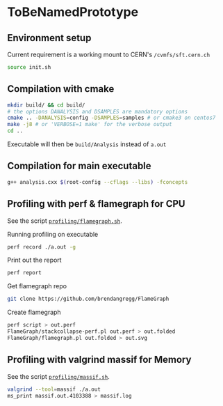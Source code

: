 # ToBeNamedPrototype

## Environment setup

Current requirement is a working mount to CERN's `/cvmfs/sft.cern.ch`

```bash
source init.sh
```

## Compilation with cmake

```bash
mkdir build/ && cd build/
# the options DANALYSIS and DSAMPLES are mandatory options
cmake .. -DANALYSIS=config -DSAMPLES=samples # or cmake3 on centos7
make -j8 # or 'VERBOSE=1 make' for the verbose output
cd ..
```
Executable will then be `build/Analysis` instead of `a.out`

## Compilation for main executable

```bash
g++ analysis.cxx $(root-config --cflags --libs) -fconcepts
```

## Profiling with perf & flamegraph for CPU

See the script [`profiling/flamegraph.sh`](profiling/flamegraph.sh).

Running profiling on executable

```bash
perf record ./a.out -g
```

Print out the report

```bash
perf report
```

Get flamegraph repo

```bash
git clone https://github.com/brendangregg/FlameGraph
```

Create flamegraph

```bash
perf script > out.perf
FlameGraph/stackcollapse-perf.pl out.perf > out.folded
FlameGraph/flamegraph.pl out.folded > out.svg
```

## Profiling with valgrind massif for Memory

See the script [`profiling/massif.sh`](profiling/massif.sh).

```bash
valgrind --tool=massif ./a.out
ms_print massif.out.4103388 > massif.log
```

